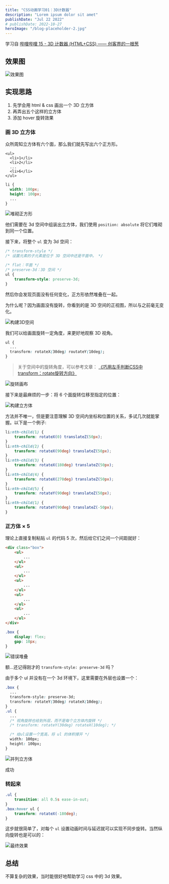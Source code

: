 ```yaml
---
title: "CSS动画学习01：3D计数器"
description: "Lorem ipsum dolor sit amet"
publishDate: "Jul 22 2022"
# publishDate: 2022-10-27
heroImage: "/blog-placeholder-2.jpg"
---
```


学习自 [哔哩哔哩 15 - 3D 计数器 (HTML+CSS) —— 创客界的一根葱](https://www.bilibili.com/video/BV1kd4y1z7Dr)

<!-- more -->

## 效果图

![效果图](https://s2.loli.net/2022/12/08/TFN8p9snAH3Cqou.gif)

## 实现思路

1. 先学会用 html & css 画出一个 3D 立方体
2. 再弄出五个这样的立方体
3. 添加 hover 旋转效果

### 画 3D 立方体

众所周知立方体有六个面，那么我们就先写出六个正方形。

```text
<ul>
  <li>1</li>
  <li>2</li>
  ...
  <li>6</li>
</ul>
```

```css
li {
  width: 100px;
  height: 100px;
  ...
}
```

![堆砌正方形](https://s2.loli.net/2022/12/08/1zVcXdvIxuCZ7ef.jpg)

他们需要在 3d 空间中组装出立方体，我们使用 `position: absolute` 将它们堆砌到同一个位置。

接下来，将整个 `ul` 变为 3d 空间：

```css
/* transform-style */
/* 设置元素的子元素是位于 3D 空间中还是平面中。 */

/* flat：平面 */
/* preserve-3d：3D 空间 */
ul {
	transform-style: preserve-3d;
}
```

然后你会发现页面没有任何变化，正方形依然堆叠在一起。

为什么呢？因为画面没有旋转，你看到的是 3D 空间的正视图，所以与之前毫无变化。

![构建3D空间](https://s2.loli.net/2022/12/08/toZwqXAFbK6JdWr.jpg)

我们可以给画面旋转一定角度，来更好地观察 3D 视角。

```css
ul {
  ...
  transform: rotateX(30deg) routateY(10deg);
}
```

> 关于空间中的旋转角度，可以参考文章：
> [《巧用左手判断CSS中transform：rotate旋转方向》](https://blog.csdn.net/Romu_lus/article/details/104579657)

![旋转画布](https://s2.loli.net/2022/12/08/pZS9HvBtxjnqNT5.gif)

接下来是最麻烦的一步：将 6 个面旋转位移至指定的位置：

![构建立方体](https://s2.loli.net/2022/12/08/GEVhN6SCQYsdmv4.gif)

方法并不唯一，但是要注意理解 3D 空间内坐标和位置的关系，多试几次就能掌握。以下是一个例子:

```css
li:nth-child(1) {
	transform: rotateX(0) translateZ(50px);
}
li:nth-child(2) {
	transform: rotateX(90deg) translateZ(50px);
}
li:nth-child(3) {
	transform: rotateX(180deg) translateZ(50px);
}
li:nth-child(4) {
	transform: rotateX(270deg) translateZ(50px);
}
li:nth-child(5) {
	transform: rotateY(90deg) translateZ(50px);
}
li:nth-child(1) {
	transform: rotateY(90deg) translateZ(-50px);
}
```

### 正方体 × 5

理论上直接复制粘贴 `ul` 的代码 5 次，然后给它们之间一个间距就好：

```html
<div class="box">
	<ul>
		...
	</ul>
	<ul>
		...
	</ul>
	<ul>
		...
	</ul>
	<ul>
		...
	</ul>
	<ul>
		...
	</ul>
</div>
```

```css
.box {
	display: flex;
	gap: 10px;
}
```

![错误堆叠](https://s2.loli.net/2022/12/08/KedrjnLsaoXVT82.jpg)

额...还记得刚才的 `transform-style: preserve-3d` 吗？

由于多个 ul 并没有在一个 3d 环境下，这里需要在外层也设置一个：

```css
.box {
  ...
  transform-style: preserve-3d;
  transform: rotateY(30deg) rotateX(10deg);
}
.ul {
  ...
  /* 视角旋转也给到外层，而不是每个立方体内旋转 */
  /* transform: rotateY(30deg) rotateX(10deg); */

  /* 给ul设置一个宽高，将 ul 的体积撑开 */
  width: 100px;
  height: 100px;
}
```

![并列立方体](https://s2.loli.net/2022/12/08/LbgByzC65XmU9IQ.jpg)

成功

### 转起来

```css
.ul {
	transition: all 0.5s ease-in-out;
}
.box:hover ul {
	transform: rotateX(-180deg);
}
```

这步就很简单了，对每个 `ul` 设置动画时间与延迟就可以实现不同步旋转。当然纵向旋转也是可以的：

![最终效果](https://s2.loli.net/2022/12/08/AimgVTw1QK8RodI.gif)

## 总结

不算复杂的效果，当时能很好地帮助学习 css 中的 3d 效果。
